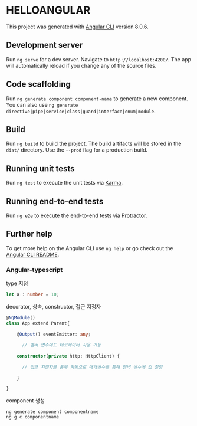 # HELLOANGULAR

This project was generated with [Angular CLI](https://github.com/angular/angular-cli) version 8.0.6.

## Development server

Run `ng serve` for a dev server. Navigate to `http://localhost:4200/`. The app will automatically reload if you change any of the source files.

## Code scaffolding

Run `ng generate component component-name` to generate a new component. You can also use `ng generate directive|pipe|service|class|guard|interface|enum|module`.

## Build

Run `ng build` to build the project. The build artifacts will be stored in the `dist/` directory. Use the `--prod` flag for a production build.

## Running unit tests

Run `ng test` to execute the unit tests via [Karma](https://karma-runner.github.io).

## Running end-to-end tests

Run `ng e2e` to execute the end-to-end tests via [Protractor](http://www.protractortest.org/).

## Further help

To get more help on the Angular CLI use `ng help` or go check out the [Angular CLI README](https://github.com/angular/angular-cli/blob/master/README.md).

### Angular-typescript


type 지정
```typescript
let a : number = 10;
```
decorator, 상속, constructor, 접근 지정자
```typescript
@NgModule()
class App extend Parent{
  
    @Output() eventEmitter: any;
    
      // 멤버 변수에도 데코레이터 사용 가능
      
    constructor(private http: HttpClient) {
    
      // 접근 지정자를 통해 자동으로 매개변수를 통해 멤버 변수에 값 할당  
      
    }

}
```

component 생성
```cli
ng generate component componentname
ng g c componentname
```
